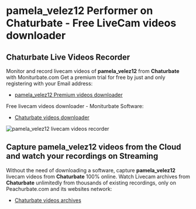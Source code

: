 # pamela_velez12 Performer on Chaturbate - Free LiveCam videos downloader

## Chaturbate Live Videos Recorder

Monitor and record livecam videos of **pamela_velez12** from **Chaturbate** with Moniturbate.com
Get a premium trial for free by just and only registering with your Email address:
* [pamela_velez12 Premium videos downloader](https://moniturbate.com/request-demo-licence-key.html)

Free livecam videos downloader - Moniturbate Software:
* [Chaturbate videos downloader](https://moniturbate.com/moniturbate-download-software.html)

![pamela_velez12 livecam videos recorder](https://peachurnet.com/templates/moniturbate-software.png)


## Capture pamela_velez12 videos from the Cloud and watch your recordings on Streaming

Without the need of downloading a software, capture **pamela_velez12** livecam videos from **Chaturbate** 100% online.
Watch Livecam archives from **Chaturbate** unlimitedly from thousands of existing recordings, only on Peachurbate.com and its websites network:
* [Chaturbate videos archives](https://peachurnet.com/)